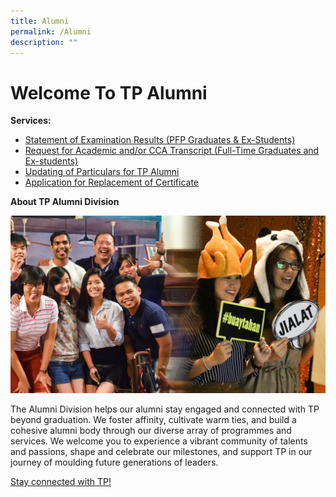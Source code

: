 ```yaml
---
title: Alumni
permalink: /Alumni
description: ""
---
```

# Welcome To TP Alumni

**Services:**

* [Statement of Examination Results (PFP Graduates & Ex-Students) ](https://forms.office.com/Pages/ResponsePage.aspx?id=8JupJXKOKkeuUK373w328f7NKu41pF1HmT2QIhnDMy5UNU9NVlRQNjA0QjlTVlg3UEI4TkY5Vlc2QS4u)
* [Request for Academic and/or CCA Transcript (Full-Time Graduates and Ex-students)](https://forms.office.com/Pages/ResponsePage.aspx?id=8JupJXKOKkeuUK373w328f7NKu41pF1HmT2QIhnDMy5UNjhHTlo4MVhSMEtDSVJLOTY5M1gyOUNUMS4u)
* [Updating of Particulars for TP Alumni](https://form.gov.sg/#!/5eec8b9da56c390011f8583d)
* [Application for Replacement of Certificate](https://forms.office.com/Pages/ResponsePage.aspx?id=8JupJXKOKkeuUK373w328f7NKu41pF1HmT2QIhnDMy5UOFdEWlZQRDZJRUswNjNMWjZQTE9DODIwQy4u)




**About TP Alumni Division**

 ![](/images/Alumni_About%20TP%20Alumni.jpg)

The Alumni Division helps our alumni stay engaged and connected with TP beyond graduation. We foster affinity, cultivate warm ties, and build a cohesive alumni body through our diverse array of programmes and services. We welcome you to experience a vibrant community of talents and passions, shape and celebrate our milestones, and support TP in our journey of moulding future generations of leaders.



[Stay connected with TP!](https://www.tp.edu.sg/landing/alumni.html)